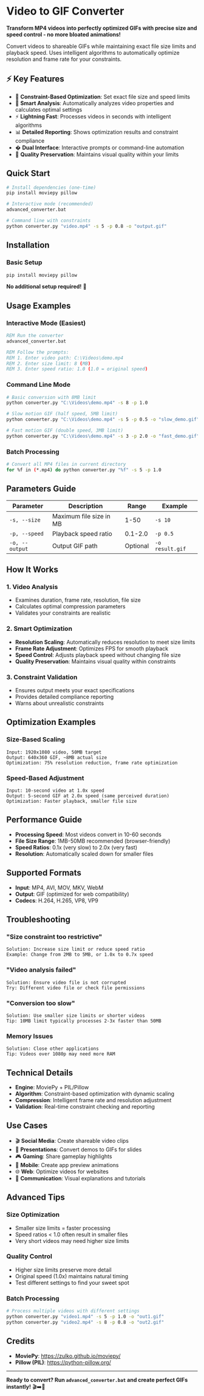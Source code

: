 # Video to GIF Converter

**Transform MP4 videos into perfectly optimized GIFs with precise size and speed control - no more bloated animations!**

Convert videos to shareable GIFs while maintaining exact file size limits and playback speed. Uses intelligent algorithms to automatically optimize resolution and frame rate for your constraints.

## ⚡ Key Features

- 🎯 **Constraint-Based Optimization**: Set exact file size and speed limits
- 🧠 **Smart Analysis**: Automatically analyzes video properties and calculates optimal settings
- ⚡ **Lightning Fast**: Processes videos in seconds with intelligent algorithms
- 📊 **Detailed Reporting**: Shows optimization results and constraint compliance
- � **Dual Interface**: Interactive prompts or command-line automation
- 🎨 **Quality Preservation**: Maintains visual quality within your limits

## Quick Start

```bash
# Install dependencies (one-time)
pip install moviepy pillow

# Interactive mode (recommended)
advanced_converter.bat

# Command line with constraints
python converter.py "video.mp4" -s 5 -p 0.8 -o "output.gif"
```

## Installation

### Basic Setup
```bash
pip install moviepy pillow
```

**No additional setup required!** 🎉

## Usage Examples

### Interactive Mode (Easiest)
```cmd
REM Run the converter
advanced_converter.bat

REM Follow the prompts:
REM 1. Enter video path: C:\Videos\demo.mp4
REM 2. Enter size limit: 8 (MB)
REM 3. Enter speed ratio: 1.0 (1.0 = original speed)
```

### Command Line Mode
```bash
# Basic conversion with 8MB limit
python converter.py "C:\Videos\demo.mp4" -s 8 -p 1.0

# Slow motion GIF (half speed, 5MB limit)
python converter.py "C:\Videos\demo.mp4" -s 5 -p 0.5 -o "slow_demo.gif"

# Fast motion GIF (double speed, 3MB limit)
python converter.py "C:\Videos\demo.mp4" -s 3 -p 2.0 -o "fast_demo.gif"
```

### Batch Processing
```bash
# Convert all MP4 files in current directory
for %f in (*.mp4) do python converter.py "%f" -s 5 -p 1.0
```

## Parameters Guide

| Parameter | Description | Range | Example |
|-----------|-------------|-------|---------|
| `-s, --size` | Maximum file size in MB | 1-50 | `-s 10` |
| `-p, --speed` | Playback speed ratio | 0.1-2.0 | `-p 0.5` |
| `-o, --output` | Output GIF path | Optional | `-o result.gif` |

## How It Works

### 1. Video Analysis
- Examines duration, frame rate, resolution, file size
- Calculates optimal compression parameters
- Validates your constraints are realistic

### 2. Smart Optimization
- **Resolution Scaling**: Automatically reduces resolution to meet size limits
- **Frame Rate Adjustment**: Optimizes FPS for smooth playback
- **Speed Control**: Adjusts playback speed without changing file size
- **Quality Preservation**: Maintains visual quality within constraints

### 3. Constraint Validation
- Ensures output meets your exact specifications
- Provides detailed compliance reporting
- Warns about unrealistic constraints

## Optimization Examples

### Size-Based Scaling
```
Input: 1920x1080 video, 50MB target
Output: 640x360 GIF, ~8MB actual size
Optimization: 75% resolution reduction, frame rate optimization
```

### Speed-Based Adjustment
```
Input: 10-second video at 1.0x speed
Output: 5-second GIF at 2.0x speed (same perceived duration)
Optimization: Faster playback, smaller file size
```

## Performance Guide

- **Processing Speed**: Most videos convert in 10-60 seconds
- **File Size Range**: 1MB-50MB recommended (browser-friendly)
- **Speed Ratios**: 0.1x (very slow) to 2.0x (very fast)
- **Resolution**: Automatically scaled down for smaller files

## Supported Formats

- **Input**: MP4, AVI, MOV, MKV, WebM
- **Output**: GIF (optimized for web compatibility)
- **Codecs**: H.264, H.265, VP8, VP9

## Troubleshooting

### "Size constraint too restrictive"
```
Solution: Increase size limit or reduce speed ratio
Example: Change from 2MB to 5MB, or 1.0x to 0.7x speed
```

### "Video analysis failed"
```
Solution: Ensure video file is not corrupted
Try: Different video file or check file permissions
```

### "Conversion too slow"
```
Solution: Use smaller size limits or shorter videos
Tip: 10MB limit typically processes 2-3x faster than 50MB
```

### Memory Issues
```
Solution: Close other applications
Tip: Videos over 1080p may need more RAM
```

## Technical Details

- **Engine**: MoviePy + PIL/Pillow
- **Algorithm**: Constraint-based optimization with dynamic scaling
- **Compression**: Intelligent frame rate and resolution adjustment
- **Validation**: Real-time constraint checking and reporting

## Use Cases

- 🎬 **Social Media**: Create shareable video clips
- 💼 **Presentations**: Convert demos to GIFs for slides
- 🎮 **Gaming**: Share gameplay highlights
- 📱 **Mobile**: Create app preview animations
- 🌐 **Web**: Optimize videos for websites
- 💬 **Communication**: Visual explanations and tutorials

## Advanced Tips

### Size Optimization
- Smaller size limits = faster processing
- Speed ratios < 1.0 often result in smaller files
- Very short videos may need higher size limits

### Quality Control
- Higher size limits preserve more detail
- Original speed (1.0x) maintains natural timing
- Test different settings to find your sweet spot

### Batch Processing
```bash
# Process multiple videos with different settings
python converter.py "video1.mp4" -s 5 -p 1.0 -o "out1.gif"
python converter.py "video2.mp4" -s 8 -p 0.8 -o "out2.gif"
```

## Credits

- **MoviePy**: https://zulko.github.io/moviepy/
- **Pillow (PIL)**: https://python-pillow.org/

---

**Ready to convert? Run `advanced_converter.bat` and create perfect GIFs instantly!** 🎬➡️🎨